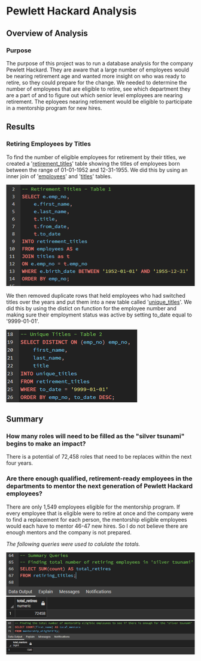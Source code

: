 # Pewlett Hackard Analysis
## Overview of Analysis
### Purpose
The purpose of this project was to run a database analysis for the company Pewlett Hackard. They are aware that a large number of employees would be nearing retirement age and wanted more insight on who was ready to retire, so they could prepare for the change. We needed to determine the number of employees that are eligible to retire, see which department they are a part of and to figure out which senior level employees are nearing retirement. The eployees nearing retirement would be eligible to participate in a mentorship program for new hires.

## Results
### Retiring Employees by Titles
To find the number of eligible employees for retirement by their titles, we created a '[retirement_titles](https://github.com/rickystuart1/Pewlett-Hackard-Analysis/blob/main/Data/retirement_titles.csv)' table showing the titles of employees born between the range of 01-01-1952 and 12-31-1955. We did this by using an inner join of '[employees](https://github.com/rickystuart1/Pewlett-Hackard-Analysis/blob/main/Data/employees.csv)' and '[titles](https://github.com/rickystuart1/Pewlett-Hackard-Analysis/blob/main/Data/titles.csv)' tables.

<img src="Queries/retirement_titles_code.png" >

We then removed duplicate rows that held employees who had switched titles over the years and put them into a new table called '[unique_titles](https://github.com/rickystuart1/Pewlett-Hackard-Analysis/blob/main/Data/unique_titles.csv)'. We did this by using the distict on function for the employee number and making sure their employment status was active by setting to_date equal to '9999-01-01'.

<img src="Queries/unique_titles_code.png">




### 


## Summary

### How many roles will need to be filled as the "silver tsunami" begins to make an impact?

There is a potential of 72,458 roles that need to be replaces within the next four years.  

### Are there enough qualified, retirement-ready employees in the departments to mentor the next generation of Pewlett Hackard employees?

There are only 1,549 employees eligible for the mentorship program. If every employee that is eligible were to retire at once and the company were to find a replacement for each person, the mentorship eligible employees would each have to mentor 46-47 new hires. So I do not believe there are enough mentors and the company is not prepared.

*The following queries were used to calulate the totals.*

<img src="Queries/total_retires_query.png" >
<img src="Queries/total_mentors.png" >

